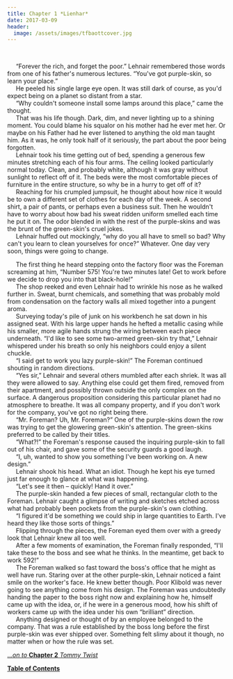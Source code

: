 ```yaml
---
title: Chapter 1 *Lienhar*
date: 2017-03-09
header:
  image: /assets/images/tfbaottcover.jpg
---
```

<br>

&nbsp;&nbsp;&nbsp;&nbsp;&nbsp;“Forever the rich, and forget the poor.” Lehnair remembered those words from one of his father's numerous lectures. “You've got purple-skin, so learn your place.”<br>
&nbsp;&nbsp;&nbsp;&nbsp;&nbsp;He peeled his single large eye open. It was still dark of course, as you'd expect being on a planet so distant from a star.<br>
&nbsp;&nbsp;&nbsp;&nbsp;&nbsp;“Why couldn't someone install some lamps around this place,” came the thought.<br>
&nbsp;&nbsp;&nbsp;&nbsp;&nbsp;That was his life though. Dark, dim, and never lighting up to a shining moment. You could blame his squalor on his mother had he ever met her. Or maybe on his Father had he ever listened to anything the old man taught him. As it was, he only took half of it seriously, the part about the poor being forgotten.<br>
&nbsp;&nbsp;&nbsp;&nbsp;&nbsp;Lehnair took his time getting out of bed, spending a generous few minutes stretching each of his four arms. The ceiling looked particularly normal today. Clean, and probably white, although it was gray without sunlight to reflect off of it. The beds were the most comfortable pieces of furniture in the entire structure, so why be in a hurry to get off of it?<br>
&nbsp;&nbsp;&nbsp;&nbsp;&nbsp;Reaching for his crumpled jumpsuit, he thought about how nice it would be to own a different set of clothes for each day of the week. A second shirt, a pair of pants, or perhaps even a business suit. Then he wouldn't have to worry about how bad his sweat ridden uniform smelled each time he put it on. The odor blended in with the rest of the purple-skins and was the brunt of the green-skin's cruel jokes.<br>
&nbsp;&nbsp;&nbsp;&nbsp;&nbsp;Lehnair huffed out mockingly, “why do you all have to smell so bad? Why can't you learn to clean yourselves for once?” Whatever. One day very soon, things were going to change.<br>
	
&nbsp;&nbsp;&nbsp;&nbsp;&nbsp;The first thing he heard stepping onto the factory floor was the Foreman screaming at him, “Number 575! You're two minutes late! Get to work before we decide to drop you into that black-hole!”<br>
&nbsp;&nbsp;&nbsp;&nbsp;&nbsp;The shop reeked and even Lehnair had to wrinkle his nose as he walked further in. Sweat, burnt chemicals, and something that was probably mold from condensation on the factory walls all mixed together into a pungent aroma.<br>
&nbsp;&nbsp;&nbsp;&nbsp;&nbsp;Surveying today's pile of junk on his workbench he sat down in his assigned seat. With his large upper hands he hefted a metallic casing while his smaller, more agile hands strung the wiring between each piece underneath. “I'd like to see some two-armed green-skin try that,” Lehnair whispered under his breath so only his neighbors could enjoy a silent chuckle. <br>
&nbsp;&nbsp;&nbsp;&nbsp;&nbsp;“I said get to work you lazy purple-skin!” The Foreman continued shouting in random directions.<br>
&nbsp;&nbsp;&nbsp;&nbsp;&nbsp;“Yes sir,” Lehnair and several others mumbled after each shriek. It was all they were allowed to say. Anything else could get them fired, removed from their apartment, and possibly thrown outside the only complex on the surface. A dangerous proposition considering this particular planet had no atmosphere to breathe. It was all company property, and if you don't work for the company, you've got no right being there.<br>
&nbsp;&nbsp;&nbsp;&nbsp;&nbsp;“Mr. Foreman? Uh, Mr. Foreman?” One of the purple-skins down the row was trying to get the glowering green-skin's attention. The green-skins preferred to be called by their titles.<br>
&nbsp;&nbsp;&nbsp;&nbsp;&nbsp;“What?!” the Foreman's response caused the inquiring purple-skin to fall out of his chair, and gave some of the security guards a good laugh.<br>
&nbsp;&nbsp;&nbsp;&nbsp;&nbsp;“I, uh, wanted to show you something I've been working on. A new design.”<br>
&nbsp;&nbsp;&nbsp;&nbsp;&nbsp;Lehnair shook his head. What an idiot. Though he kept his eye turned just far enough to glance at what was happening.<br>
&nbsp;&nbsp;&nbsp;&nbsp;&nbsp;“Let's see it then – quickly! Hand it over.”<br>
&nbsp;&nbsp;&nbsp;&nbsp;&nbsp;The purple-skin handed a few pieces of small, rectangular cloth to the Foreman. Lehnair caught a glimpse of writing and sketches etched across what had probably been pockets from the purple-skin's own clothing.<br>
&nbsp;&nbsp;&nbsp;&nbsp;&nbsp;“I figured it'd be something we could ship in large quantities to Earth. I've heard they like those sorts of things.”<br>
&nbsp;&nbsp;&nbsp;&nbsp;&nbsp;Flipping through the pieces, the Foreman eyed them over with a greedy look that Lehnair knew all too well.<br>
&nbsp;&nbsp;&nbsp;&nbsp;&nbsp;After a few moments of examination, the Foreman finally responded, “I'll take these to the boss and see what he thinks. In the meantime, get back to work 592!”<br>
&nbsp;&nbsp;&nbsp;&nbsp;&nbsp;The Foreman walked so fast toward the boss's office that he might as well have run. Staring over at the other purple-skin, Lehnair noticed a faint smile on the worker's face. He knew better though. Poor Klibold was never going to see anything come from his design. The Foreman was undoubtedly handing the paper to the boss right now and explaining how he, himself came up with the idea, or, if he were in a generous mood, how his shift of workers came up with the idea under his own “brilliant” direction. <br>
&nbsp;&nbsp;&nbsp;&nbsp;&nbsp;Anything designed or thought of by an employee belonged to the company. That was a rule established by the boss long before the first purple-skin was ever shipped over. Something felt slimy about it though, no matter when or how the rule was set.<br>

[...*on to* **Chapter 2** *Tommy Twist*](http://www.jetadams.com/tfbaott/chapter2/)

[**Table of Contents**](http://www.jetadams.com/tfbaott/contents/)